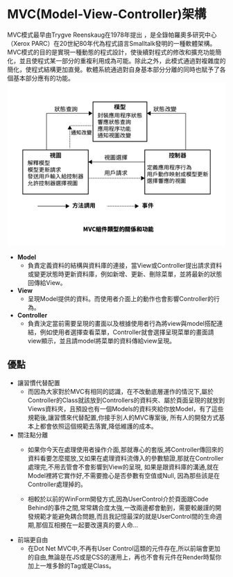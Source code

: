 # MVC(Model-View-Controller)架構
MVC模式最早由Trygve Reenskaug在1978年提出 ，是全錄帕羅奧多研究中心（Xerox PARC）在20世紀80年代為程式語言Smalltalk發明的一種軟體架構。MVC模式的目的是實現一種動態的程式設計，使後續對程式的修改和擴充功能簡化，並且使程式某一部分的重複利用成為可能。除此之外，此模式通過對複雜度的簡化，使程式結構更加直覺。軟體系統通過對自身基本部分分離的同時也賦予了各個基本部分應有的功能。
![](2020-05-02-14-02-23.png)
- **Model** 
    - 負責定義資料的結構與資料庫的連接，當View或Controller提出請求資料或變更狀態時更新資料庫，例如新增、更新、刪除菜單，並將最新的狀態回傳給View。
- **View** 
    - 呈現Model提供的資料。而使用者介面上的動作也會影響Controller的行為。
- **Controller** 
    - 負責決定當前需要呈現的畫面以及根據使用者行為將view與model搭配連結，例如使用者選擇查看菜單，Controller就會選擇呈現菜單的畫面請view顯示，並且請model將菜單的資料傳給view呈現。

## 優點
- 讓習慣代替配置
    - 而因為大家對於MVC有相同的認識，在不改動底層運作的情況下,屬於Controller的Class就該放到Controllers的資料夾、屬於頁面呈現的就放到Views資料夾，且預設也有一個Models的資料夾給你放Model，有了這些規範後,讓習慣來代替配置,你接手別人的MVC專案後, 所有人的開發方式基本上都會依照這個規範去落實,降低維護的成本。
- 關注點分離
    - 如果你今天在處理使用者操作介面,那就專心的套版,將Controller傳回來的資料看要怎麼擺放,又如果在處理資料流傳入的參數驗證,那就在Controller處理完,不用去管會不會影響到View的呈現, 如果是跟資料庫的溝通,就在Model裡將它實作好,不需要擔心是否參數有空值或Null, 因為那些該是在Controller處理掉的。

    - 相較於以前的WinForm開發方式,因為UserControl介於頁面跟Code Behind的事件之間,常常耦合度太強,一改兩邊都會動到，需要較嚴謹的開發規範才能避免耦合問題,而且我記憶最深的就是UserControl間的生命週期,那個互相攪在一起要改還真的要人命...
- 前端更自由
    - 在Dot Net MVC中,不再有User Control這類的元件存在,所以前端會更加的自由,無論是在JS或是CSS的運用上，再也不會有元件在Render時幫你加上一堆多餘的Tag或是Class。
